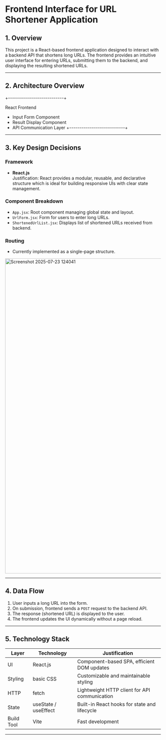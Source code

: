 # Frontend Interface for URL Shortener Application

## 1. Overview

This project is a React-based frontend application designed to interact with a backend API that shortens long URLs. The frontend provides an intuitive user interface for entering URLs, submitting them to the backend, and displaying the resulting shortened URLs.

---

## 2. Architecture Overview

+----------------------------+

React Frontend
- Input Form Component
- Result Display Component
- API Communication Layer
+----------------------------+

---

## 3. Key Design Decisions

### Framework

- **React.js**  
  Justification: React provides a modular, reusable, and declarative structure which is ideal for building responsive UIs with clear state management.

### Component Breakdown

- `App.jsx`: Root component managing global state and layout.
- `UrlForm.jsx`: Form for users to enter long URLs.
- `ShortenedUrlList.jsx`: Displays list of shortened URLs received from backend.

### Routing
- Currently implemented as a single-page structure.

<img width="1874" height="1017" alt="Screenshot 2025-07-23 124041" src="https://github.com/user-attachments/assets/b31f10b1-053b-4788-9a86-f6fbce88e98b" />

---

## 4. Data Flow

1. User inputs a long URL into the form.
2. On submission, frontend sends a `POST` request to the backend API.
3. The response (shortened URL) is displayed to the user.
4. The frontend updates the UI dynamically without a page reload.

---

## 5. Technology Stack

| Layer     | Technology         | Justification                                      |
|-----------|--------------------|----------------------------------------------------|
| UI        | React.js           | Component-based SPA, efficient DOM updates         |
| Styling   | basic CSS          | Customizable and maintainable styling              |
| HTTP      | fetch              | Lightweight HTTP client for API communication      |
| State     | useState / useEffect | Built-in React hooks for state and lifecycle     |
| Build Tool| Vite               | Fast development                                   |

---
